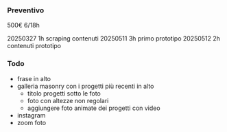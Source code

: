 ### Preventivo
500€ 6/18h

20250327 1h scraping contenuti
20250511 3h primo prototipo
20250512 2h contenuti prototipo

### Todo
- frase in alto
- galleria masonry con i progetti più recenti in alto
    - titolo progetti sotto le foto
    - foto con altezze non regolari
    - aggiungere foto animate dei progetti con video
- instagram
- zoom foto
